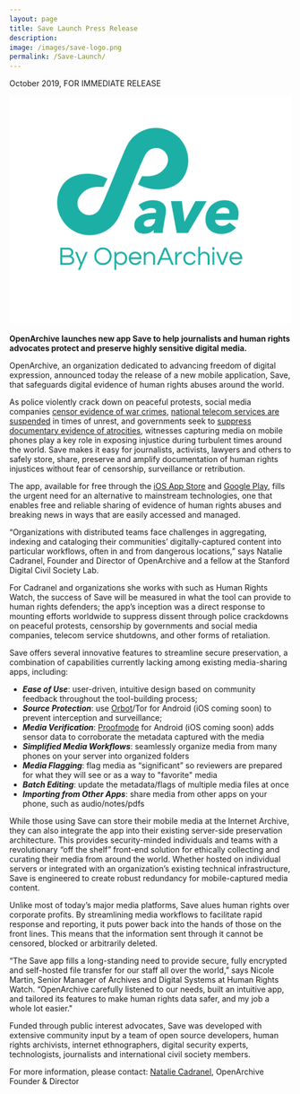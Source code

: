 ```yaml
---
layout: page
title: Save Launch Press Release
description: 
image: /images/save-logo.png
permalink: /Save-Launch/
---
```


<p>October 2019, FOR IMMEDIATE RELEASE</p>

<img class="postInlineImage" src="/images/save-logo.png"/>

<p><b>OpenArchive launches new app <span class="appName">Save</span> to help journalists and human rights advocates 
protect and preserve highly sensitive digital media.</b></p>

<p>OpenArchive, an organization dedicated to advancing freedom of digital expression, announced today the 
release of a new mobile application, <span class="appName">Save</span>, that safeguards digital evidence of 
human rights abuses around the world.</p>

<p>As police violently crack down on peaceful protests, social media companies 
<a href="https://theintercept.com/2017/11/02/war-crimes-youtube-facebook-syria-rohingya/" target="_blank">censor evidence of war crimes</a>, 
<a href="https://www.businessinsider.com/iraq-blocks-facebook-whatsapp-cuts-internet-protests-2019-10?r=US&IR=T" target="_blank">national telecom services are suspended</a> 
in times of unrest, and governments seek to <a href="https://www.theguardian.com/global-development/2018/feb/19/myanmar-government-bulldozing-rohingya-mass-grave-hide-evidence" target="_blank">suppress documentary evidence of atrocities</a>, 
witnesses capturing media on mobile phones play a key role in exposing injustice during turbulent times around the world. <span class="appName">Save</span> makes it easy for journalists, activists, lawyers and others to safely store, share, preserve and amplify documentation of human rights injustices without fear of censorship, surveillance or retribution.</p>

<p>The app, available for free through the <a href="https://apps.apple.com/hk/app/save-by-openarchive/id1462212414?l=en" target="_blank">iOS App Store</a> and <a href="https://play.google.com/store/apps/details?id=net.opendasharchive.openarchive.release&hl=en" target="_blank">Google Play</a>, fills the urgent need for an alternative to mainstream technologies, one that enables free and reliable sharing of evidence of human rights abuses and breaking news in ways that are easily accessed and managed.</p>

<p>“Organizations with distributed teams face challenges in aggregating, indexing and cataloging their communities’ digitally-captured content into particular workflows, often in and from dangerous locations,” 
says Natalie Cadranel, Founder and Director of OpenArchive and a fellow at the Stanford Digital Civil Society Lab.</p>

<p>For Cadranel and organizations she works with such as Human Rights Watch, the success of Save will be measured in what the tool can provide to human rights defenders; the app’s inception was a direct response 
to mounting efforts worldwide to suppress dissent through police crackdowns on peaceful protests, censorship by governments and social media companies, telecom service shutdowns, and other forms of retaliation.</p>

<p><span class="appName">Save</span> offers several innovative features to streamline secure preservation, a combination of capabilities currently lacking among existing media-sharing apps, including:</p>
<p style="margin-left:10%; margin-right:10%;"><ul>
  <li><b><i>Ease of Use</i></b>: user-driven, intuitive design based on community feedback throughout the tool-building process;</li>
  <li><b><i>Source Protection</i></b>: use <a href="https://guardianproject.info/apps/orbot/" target="_blank">Orbot</a>/Tor for Android (iOS coming soon) to prevent interception and surveillance;</li>
  <li><b><i>Media Verification</i></b>: <a href="https://guardianproject.info/2017/02/24/combating-fake-news-with-a-smartphone-proof-mode/" target="_blank">Proofmode</a> for Android (iOS coming soon) adds sensor data to corroborate the metadata captured with the media</li>
  <li><b><i>Simplified Media Workflows</i></b>: seamlessly organize media from many phones on your server into organized folders
</li>
  <li><b><i>Media Flagging</i></b>: flag media as “significant” so reviewers are prepared for what they will see or as a way to "favorite" media</li>
   <li><b><i>Batch Editing</i></b>: update the metadata/flags of multiple media files at once</li>
    <li><b><i>Importing from Other Apps</i></b>: share media from other apps on your phone, such as audio/notes/pdfs</li>
</ul></p>
  
<p>While those using <span class="appName">Save</span> can store their mobile media at the Internet Archive, they can also integrate the app into their existing server-side preservation architecture. This provides security-minded individuals and teams with a revolutionary “off the shelf” front-end solution for ethically collecting and curating their media 
from around the world. Whether hosted on individual servers or integrated with an organization’s existing technical infrastructure, <span class="appName">Save</span> is engineered to create robust redundancy 
for mobile-captured media content.</p>


<p>Unlike most of today’s major media platforms, <span class="appName">Save</span> alues human rights over corporate profits. By streamlining media workflows to facilitate rapid response and reporting, it puts power back into the hands of those on the front lines. This means that the information sent through it cannot be censored, blocked or arbitrarily deleted.</p>

<p>“The <span class="appName">Save</span> app fills a long-standing need to provide secure, fully encrypted and self-hosted file transfer for our staff all over the world,” says Nicole Martin, Senior Manager of Archives and Digital Systems at Human Rights Watch. “OpenArchive carefully listened to our needs, built an intuitive app, and tailored its features to make human rights data safer, and my job a whole lot easier."</p>

<p>Funded through public interest advocates, <span class="appName">Save</span> was developed with extensive  community input by a team of open source developers, human rights archivists, 
internet ethnographers, digital security experts, technologists, journalists and international civil society members.</p>

<p>For more information, please contact: <a href="mailto:natalie@open-archive.org">Natalie Cadranel</a>, OpenArchive Founder & Director 

